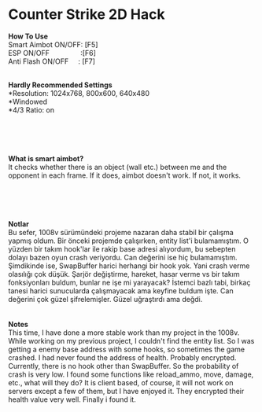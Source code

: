 # Counter Strike 2D Hack



<b>How To Use</b> <br/>
  Smart&nbsp;Aimbot&nbsp;ON/OFF:&nbsp;[F5] <br/>
  ESP&nbsp;ON/OFF&nbsp;&nbsp;&nbsp;&nbsp;&nbsp;&nbsp;&nbsp;&nbsp;&nbsp;&nbsp;&nbsp;&nbsp;&nbsp;&nbsp;&nbsp;&nbsp;:[F6]  <br/>
  Anti&nbsp;Flash&nbsp;ON/OFF&nbsp;&nbsp;&nbsp;&nbsp;&nbsp;: [F7] 
   <br/> <br/>
 

<b>Hardly Recommended Settings</b><br/>
*Resolution: 1024x768, 800x600, 640x480<br/>
*Windowed<br/>
*4/3 Ratio: on<br/>
<br/> <br/><br/> <br/>

**What is  smart aimbot?**<br/>
It checks whether there is an object (wall etc.) between me and the opponent in each frame. If it does, aimbot doesn't work. If not, it works.

<br/> <br/><br/> <br/>
**Notlar**<br/>
Bu sefer, 1008v sürümündeki projeme nazaran daha stabil bir çalışma yapmış oldum. Bir önceki projemde çalışırken, entity list'i bulamamıştım. O yüzden bir takım hook'lar ile rakip base adresi alıyordum, bu sebepten dolayı bazen oyun crash veriyordu. Can değerini ise hiç bulamamıştım.  <br/>
Şimdikinde ise, SwapBuffer harici herhangi bir hook yok. Yani crash verme olasılığı çok düşük. Şarjör değiştirme, hareket, hasar verme vs bir takım fonksiyonları buldum, bunlar ne işe mi yarayacak? İstemci bazlı tabi, birkaç tanesi harici sunucularda çalışmayacak ama keyfine buldum işte. Can değerini çok güzel şifrelemişler. Güzel uğraştırdı ama değdi.<br/>
<br/><br/>
**Notes**<br/>
This time, I have done a more stable work than my project in the 1008v. While working on my previous project, I couldn't find the entity list. So I was getting a enemy base address with some hooks, so sometimes the game crashed. I had never found the address of health. Probably encrypted.<br/>
Currently, there is no hook other than SwapBuffer. So the probability of crash is very low. I found some functions like reload_ammo, move, damage, etc., what will they do? It is client based, of course, it will not work on servers except a few of them, but I have enjoyed it. They encrypted their health value very well. Finally i found it. 


